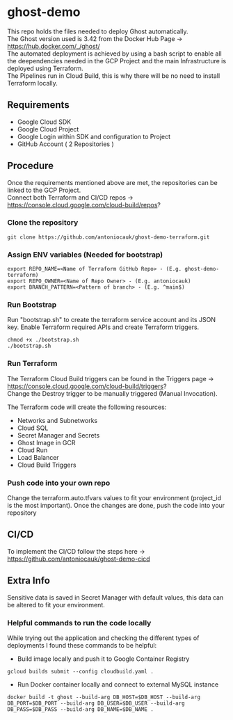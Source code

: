 # ghost-demo

This repo holds the files needed to deploy Ghost automatically.  
The Ghost version used is 3.42 from the Docker Hub Page -> https://hub.docker.com/_/ghost/  
The automated deployment is achieved by using a bash script to enable all the deependencies needed in the GCP Project and the main Infrastructure is deployed using Terraform.  
The Pipelines run in Cloud Build, this is why there will be no need to install Terraform locally.  


## Requirements
- Google Cloud SDK
- Google Cloud Project
- Google Login within SDK and configuration to Project 
- GitHub Account ( 2 Repositories )

## Procedure
Once the requirements mentioned above are met, the repositories can be linked to the GCP Project.   
Connect both Terraform and CI/CD repos -> https://console.cloud.google.com/cloud-build/repos?  

### Clone the repository  
```
git clone https://github.com/antoniocauk/ghost-demo-terraform.git
```


### Assign ENV variables (Needed for bootstrap)
```
export REPO_NAME=<Name of Terraform GitHub Repo> - (E.g. ghost-demo-terraform)  
export REPO_OWNER=<Name of Repo Owner> - (E.g. antoniocauk)  
export BRANCH_PATTERN=<Pattern of branch> - (E.g. ^main$)  
```

### Run Bootstrap
Run "bootstrap.sh" to create the terraform service account and its JSON key. Enable Terraform required APIs and create Terraform triggers.   
```
chmod +x ./bootstrap.sh
./bootstrap.sh
```

### Run Terraform
The Terraform Cloud Build triggers can be found in the Triggers page -> https://console.cloud.google.com/cloud-build/triggers?  
Change the Destroy trigger to be manually triggered (Manual Invocation).  

The Terraform code will create the following resources:
- Networks and Subnetworks
- Cloud SQL
- Secret Manager and Secrets
- Ghost Image in GCR
- Cloud Run
- Load Balancer
- Cloud Build Triggers


### Push code into your own repo
Change the terraform.auto.tfvars values to fit your environment (project_id is the most important).
Once the changes are done, push the code into your repository

## CI/CD
To implement the CI/CD follow the steps here -> https://github.com/antoniocauk/ghost-demo-cicd


## Extra Info
Sensitive data is saved in Secret Manager with default values, this data can be altered to fit your environment.


### Helpful commands to run the code locally 
While trying out the application and checking the different types of deployments I found these commands to be helpful:  
- Build image locally and push it to Google Container Registry
```
gcloud builds submit --config cloudbuild.yaml .
```  

- Run Docker container locally and connect to external MySQL instance
```
docker build -t ghost --build-arg DB_HOST=$DB_HOST --build-arg DB_PORT=$DB_PORT --build-arg DB_USER=$DB_USER --build-arg DB_PASS=$DB_PASS --build-arg DB_NAME=$DB_NAME .  
```